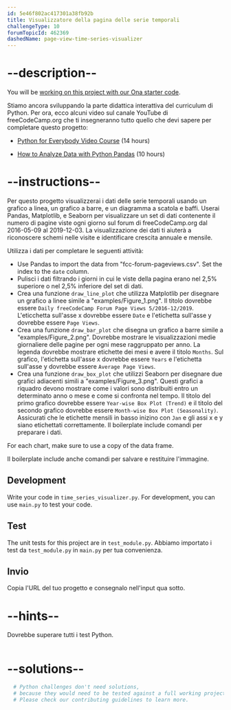 ```yaml
---
id: 5e46f802ac417301a38fb92b
title: Visualizzatore della pagina delle serie temporali
challengeType: 10
forumTopicId: 462369
dashedName: page-view-time-series-visualizer
---
```


# --description--

You will be <a href="https://app.ona.com/?autostart=true#https://github.com/freeCodeCamp/boilerplate-page-view-time-series-visualizer" target="_blank" rel="noopener noreferrer nofollow">working on this project with our Ona starter code</a>.

Stiamo ancora sviluppando la parte didattica interattiva del curriculum di Python. Per ora, ecco alcuni video sul canale YouTube di freeCodeCamp.org che ti insegneranno tutto quello che devi sapere per completare questo progetto:

- <a href="https://www.freecodecamp.org/news/python-for-everybody/" target="_blank" rel="noopener noreferrer nofollow">Python for Everybody Video Course</a> (14 hours)

- <a href="https://www.freecodecamp.org/news/how-to-analyze-data-with-python-pandas/" target="_blank" rel="noopener noreferrer nofollow">How to Analyze Data with Python Pandas</a> (10 hours)

# --instructions--

Per questo progetto visualizzerai i dati delle serie temporali usando un grafico a linea, un grafico a barre, e un diagramma a scatola e baffi. Userai Pandas, Matplotlib, e Seaborn per visualizzare un set di dati contenente il numero di pagine viste ogni giorno sul forum di freeCodeCamp.org dal 2016-05-09 al 2019-12-03. La visualizzazione dei dati ti aiuterà a riconoscere schemi nelle visite e identificare crescita annuale e mensile.

Utilizza i dati per completare le seguenti attività:

- Use Pandas to import the data from "fcc-forum-pageviews.csv". Set the index to the `date` column.
- Pulisci i dati filtrando i giorni in cui le viste della pagina erano nel 2,5% superiore o nel 2,5% inferiore del set di dati.
- Crea una funzione `draw_line_plot` che utilizza Matplotlib per disegnare un grafico a linee simile a "examples/Figure_1.png". Il titolo dovrebbe essere `Daily freeCodeCamp Forum Page Views 5/2016-12/2019`. L'eticchetta sull'asse x dovrebbe essere `Date` e l'etichetta sull'asse y dovrebbe essere `Page Views`.
- Crea una funzione `draw_bar_plot` che disegna un grafico a barre simile a "examples/Figure_2.png". Dovrebbe mostrare le visualizzazioni medie giornaliere delle pagine per ogni mese raggruppato per anno. La legenda dovrebbe mostrare etichette dei mesi e avere il titolo `Months`. Sul grafico, l'etichetta sull'asse x dovrebbe essere `Years` e l'etichetta sull'asse y dovrebbe essere `Average Page Views`.
- Crea una funzione `draw_box_plot` che utilizzi Seaborn per disegnare due grafici adiacenti simili a "examples/Figure_3.png". Questi grafici a riquadro devono mostrare come i valori sono distribuiti entro un determinato anno o mese e come si confronta nel tempo. Il titolo del primo grafico dovrebbe essere `Year-wise Box Plot (Trend)` e il titolo del secondo grafico dovrebbe essere `Month-wise Box Plot (Seasonality)`. Assicurati che le etichette mensili in basso inizino con `Jan` e gli assi x e y siano etichettati correttamente. Il boilerplate include comandi per preparare i dati.

For each chart, make sure to use a copy of the data frame.

Il boilerplate include anche comandi per salvare e restituire l'immagine.

## Development

Write your code in `time_series_visualizer.py`. For development, you can use `main.py` to test your code.

## Test

The unit tests for this project are in `test_module.py`. Abbiamo importato i test da `test_module.py` in `main.py` per tua convenienza.

## Invio

Copia l'URL del tuo progetto e consegnalo nell'input qua sotto.

# --hints--

Dovrebbe superare tutti i test Python.

```js

```

# --solutions--

```py
  # Python challenges don't need solutions,
  # because they would need to be tested against a full working project.
  # Please check our contributing guidelines to learn more.
```
